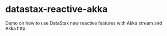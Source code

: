 # datastax-reactive-akka
Demo on how to use DataStax new reactive features with Akka stream and Akka http
